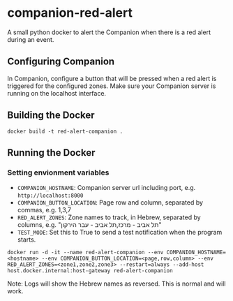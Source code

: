 # companion-red-alert
A small python docker to alert the Companion when there is a red alert during an event.

## Configuring Companion
In Companion, configure a button that will be pressed when a red alert is triggered for the configured zones. Make sure your Companion server is running on the localhost interface.

## Building the Docker
`docker build -t red-alert-companion .`

## Running the Docker

### Setting envionment variables
- `COMPANION_HOSTNAME`: Companion server url including port, e.g. `http://localhost:8000`
- `COMPANION_BUTTON_LOCATION`: Page row and column, separated by commas, e.g. 1,3,7
- `RED_ALERT_ZONES`: Zone names to track, in Hebrew, separated by columns, e.g. "תל אביב - מרכז,תל אביב - עבר הירקון"
- `TEST_MODE`: Set this to True to send a test notification when the program starts.


`docker run -d -it --name red-alert-companion --env COMPANION_HOSTNAME=<hostname> --env COMPANION_BUTTON_LOCATION=<page,row,column> --env RED_ALERT_ZONES=<zone1,zone2,zone3> --restart=always --add-host host.docker.internal:host-gateway red-alert-companion`

Note: Logs will show the Hebrew names as reversed. This is normal and will work.